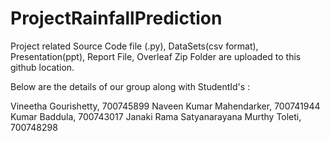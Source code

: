 # ProjectRainfallPrediction
Project related Source Code file (.py), DataSets(csv format), Presentation(ppt), Report File, Overleaf Zip Folder are uploaded to this github location.

Below are the details of our group along with StudentId's :

Vineetha Gourishetty, 700745899
Naveen Kumar Mahendarker, 700741944
Kumar Baddula, 700743017
Janaki Rama Satyanarayana Murthy Toleti, 700748298
